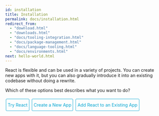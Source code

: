 ```yaml
---
id: installation
title: Installation
permalink: docs/installation.html
redirect_from:
  - "download.html"
  - "downloads.html"
  - "docs/tooling-integration.html"
  - "docs/package-management.html"
  - "docs/language-tooling.html"
  - "docs/environments.html"
next: hello-world.html
---
```

<style>
.tab-hidden {
    display: none;
}
.toggler a {
    display: inline-block;
    padding: 10px 5px;
    margin: 2px;
    border: 1px solid #05A5D1;
    border-radius: 3px;
    text-decoration: none !important;
  }
</style>

React is flexible and can be used in a variety of projects. You can create new apps with it, but you can also gradually introduce it into an existing codebase without doing a rewrite.

<div class="toggler">
  <style>
    .toggler a {
      display: inline-block;
      padding: 10px 5px;
      margin: 2px;
      border: 1px solid #05A5D1;
      border-radius: 3px;
      text-decoration: none !important;
      color: #05A5D1;
    }
    .display-target-fiddle .toggler .button-fiddle,
    .display-target-newapp .toggler .button-newapp,
    .display-target-existingapp .toggler .button-existingapp {
      background-color: #05A5D1;
      color: white;
    }
    block {
      display: none;
    }
    .display-target-fiddle .fiddle,
    .display-target-newapp .newapp,
    .display-target-existingapp .existingapp {
      display: block;
    }
  </style>
  <script>
    document.querySelector('.toggler').parentElement.className += ' display-target-fiddle';
  </script>
  <span>Which of these options best describes what you want to do?</span>
  <br />
  <br />
  <a href="javascript:void(0);" class="button-fiddle" onclick="display('target', 'fiddle')">Try React</a>
  <a href="javascript:void(0);" class="button-newapp" onclick="display('target', 'newapp')">Create a New App</a>
  <a href="javascript:void(0);" class="button-existingapp" onclick="display('target', 'existingapp')">Add React to an Existing App</a>
</div>

<block class="fiddle" />

## Trying Out React

If you're just interested in playing around with React, you can use CodePen. Try starting from [this Hello World example code](http://codepen.io/gaearon/pen/rrpgNB?editors=0010). You don't need to install anything; you can just modify the code and see if it works.

If you prefer to use your own text editor, you can also <a href="/react/downloads/single-file-example.html" download="hello.html">download this HTML file</a>, edit it, and open it from the local filesystem in your browser. It does a slow runtime code transformation, so don't use it in production.

If you want to use it for a full application, there are two popular ways to get started with React: using Create React App, or adding it to an existing application.

<block class="newapp" />

## Creating a New Application

[Create React App](http://github.com/facebookincubator/create-react-app) is the best way to start building a new React single page application. It sets up your development environment so that you can use the latest JavaScript features, provides a nice developer experience, and optimizes your app for production.

```bash
npm install -g create-react-app
create-react-app my-app

cd my-app
npm start
```

Create React App doesn't handle backend logic or databases; it just creates a frontend build pipeline, so you can use it with any backend you want. It uses build tools like Babel and webpack under the hood, but works with zero configuration.

When you're ready to deploy to production, running `npm run build` will create an optimized build of your app in the `build` folder.

<block class="existingapp" />

## Adding React to an Existing Application

You don't need to rewrite your app to start using React.

We recommend adding React to a small part of your application, such as an individual widget, so you can see if it works well for your use case.

While React [can be used](/react/docs/react-without-es6.html) without a build pipeline, we recommend setting it up so you can be more productive. A modern build pipeline typically consists of:

* A **package manager**, such as [Yarn](https://yarnpkg.com/) or [npm](https://www.npmjs.com/). It lets you take advantage of a vast ecosystem of third-party packages, and easily install or update them.
* A **bundler**, such as [webpack](https://webpack.js.org/) or [Browserify](http://browserify.org/). It lets you write modular code and bundle it together into small packages to optimize load time.
* A **compiler** such as [Babel](http://babeljs.io/). It lets you write modern JavaScript code that still works in older browsers.

### Installing React

We recommend using [Yarn](https://yarnpkg.com/) or [npm](https://www.npmjs.com/) for managing front-end dependencies. If you're new to package managers, the [Yarn documentation](https://yarnpkg.com/en/docs/getting-started) is a good place to get started.

To install React with Yarn, run:

```bash
yarn init
yarn add react react-dom
```

To install React with npm, run:

```bash
npm init
npm install --save react react-dom
```

Both Yarn and npm download packages from the [npm registry](http://npmjs.com/).

### Enabling ES6 and JSX

We recommend using React with [Babel](http://babeljs.io/) to let you use ES6 and JSX in your JavaScript code. ES6 is a set of modern JavaScript features that make development easier, and JSX is an extension to the JavaScript language that works nicely with React.

The [Babel setup instructions](https://babeljs.io/docs/setup/) explain how to configure Babel in many different build environments. Make sure you install [`babel-preset-react`](http://babeljs.io/docs/plugins/preset-react/#basic-setup-with-the-cli-) and [`babel-preset-es2015`](http://babeljs.io/docs/plugins/preset-es2015/#basic-setup-with-the-cli-) and enable them in your [`.babelrc` configuration](http://babeljs.io/docs/usage/babelrc/), and you're good to go.

### Hello World with ES6 and JSX

We recommend using a bundler like [webpack](https://webpack.js.org/) or [Browserify](http://browserify.org/) so you can write modular code and bundle it together into small packages to optimize load time.

The smallest React example looks like this:

```js
import React from 'react';
import ReactDOM from 'react-dom';

ReactDOM.render(
  <h1>Hello, world!</h1>,
  document.getElementById('root')
);
```

This code renders into a DOM element with the id of `root` so you need `<div id="root"></div>` somewhere in your HTML file.

Similarly, you can render a React component inside a DOM element somewhere inside your existing app written with any other JavaScript UI library.

### Development and Production Versions

By default, React includes many helpful warnings. These warnings are very useful in development. However, they make React larger and slower so you should make sure to use the production version when you deploy the app.

#### Brunch

To create an optimized production build with Brunch, just add the `-p` flag to the build command. See the [Brunch docs](http://brunch.io/docs/commands) for more details.

#### Browserify

Run Browserify with `NODE_ENV` environment variable set to `production` and use [UglifyJS](https://github.com/mishoo/UglifyJS) as the last build step so that development-only code gets stripped out.

#### Rollup

Use [rollup-plugin-replace](https://github.com/rollup/rollup-plugin-replace) plugin together with [rollup-plugin-commonjs](https://github.com/rollup/rollup-plugin-commonjs) (in that order) to remove development-only code. [See this gist](https://gist.github.com/Rich-Harris/cb14f4bc0670c47d00d191565be36bf0) for a complete setup example.

#### Webpack

Include both `DefinePlugin` and `UglifyJsPlugin` into your production Webpack configuration as described in [this guide](https://webpack.js.org/guides/production-build/).

### Using a CDN

If you don't want to use npm to manage client packages, the `react` and `react-dom` npm packages also provide single-file distributions in `dist` folders, which are hosted on a CDN:

```html
<script src="https://unpkg.com/react@15/dist/react.js"></script>
<script src="https://unpkg.com/react-dom@15/dist/react-dom.js"></script>
```

The versions above are only meant for development, and are not suitable for production. Minified and optimized production versions of React are available at:

```html
<script src="https://unpkg.com/react@15/dist/react.min.js"></script>
<script src="https://unpkg.com/react-dom@15/dist/react-dom.min.js"></script>
```

To load a specific version of `react` and `react-dom`, replace `15` with the version number.

If you use Bower, React is available via the `react` package.

<script>
/**
 * The code below is based on a snippet from React Native Getting Started page.
 */

// Convert <div>...<span><block /></span>...</div>
// Into <div>...<block />...</div>
var blocks = document.getElementsByTagName('block');
for (var i = 0; i < blocks.length; ++i) {
  var block = blocks[i];
  var span = blocks[i].parentNode;
  var container = span.parentNode;
  container.insertBefore(block, span);
  container.removeChild(span);
}
// Convert <div>...<block />content<block />...</div>
// Into <div>...<block>content</block><block />...</div>
blocks = document.getElementsByTagName('block');
for (var i = 0; i < blocks.length; ++i) {
  var block = blocks[i];
  while (block.nextSibling && block.nextSibling.tagName !== 'BLOCK') {
    block.appendChild(block.nextSibling);
  }
}
function display(type, value) {
  var container = document.getElementsByTagName('block')[0].parentNode;
  container.className = 'display-' + type + '-' + value + ' ' +
    container.className.replace(RegExp('display-' + type + '-[a-z]+ ?'), '');
}

// If we are coming to the page with a hash in it (i.e. from a search, for example), try to get
// us as close as possible to the correct platform and dev os using the hashtag and block walk up.
var foundHash = false;
if (window.location.hash !== '' && window.location.hash !== 'content') { // content is default
  // Hash links are added a bit later so we wait for them.
  window.addEventListener('DOMContentLoaded', selectTabForHashLink);
}

function selectTabForHashLink() {
  var hashLinks = document.querySelectorAll('a.hash-link');
  for (var i = 0; i < hashLinks.length && !foundHash; ++i) {
    if (hashLinks[i].hash === window.location.hash) {
      var parent = hashLinks[i].parentElement;
      while (parent) {
        if (parent.tagName === 'BLOCK') {
          var target = null;
          if (parent.className.indexOf('fiddle') > -1) {
            target = 'fiddle';
          } else if (parent.className.indexOf('newapp') > -1) {
            target = 'newapp';
          } else if (parent.className.indexOf('existingapp') > -1) {
            target = 'existingapp';
          } else {
            break; // assume we don't have anything.
          }
          display('target', target);
          foundHash = true;
          break;
        }
        parent = parent.parentElement;
      }
    }
  }
}
</script>